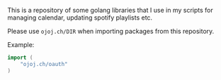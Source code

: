 This is a repository of some golang libraries that I use in my scripts for managing calendar, updating spotify playlists etc. 

Please use `ojoj.ch/DIR` when importing packages from this repository.

Example:
```go
import (
    "ojoj.ch/oauth"
)
```
